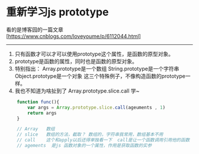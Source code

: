 # 重新学习js prototype

看的是博客园的一篇文章[https://www.cnblogs.com/loveyoume/p/6112044.html]

___
1. 只有函数才可以才可以使用prototype这个属性，是函数的原型对象。
2. prototype是函数的属性，同时也是函数的原型对象。
3.  特别指出：  Array.prototype是一个数组   String.prototype是一个字符串     Object.prototype是一个对象  这三个特殊例子，不像构造函数的prototype一样。
4. 我也不知道为啥扯到了  Array.prototype.slice.call  学~
```` JavaScript
    function func(){
        var args = Array.prototype.slice.call(ageuments , 1)
        return args
    }

    // Array   数组
    // slice   数组的方法，截取？ 数组的，字符串我常用，数组基本不用
    // call    这个和apply以后还得单独看一下  call是让一个函数调用引用他的函数  先去call把
    // agements  是js 函数对象的一个属性，作用是获取函数的实参

````